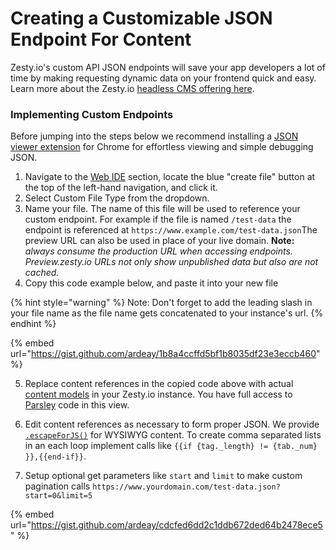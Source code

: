 # Creating a Customizable JSON Endpoint For Content

Zesty.io's custom API JSON endpoints will save your app developers a lot of time by making requesting dynamic data on your frontend quick and easy. Learn more about the Zesty.io [headless CMS offering here](https://www.zesty.io/en-us/cms/headless-cms-websites-with-decoupled-architecture/).

### Implementing Custom Endpoints

Before jumping into the steps below we recommend installing a [JSON viewer extension](https://chrome.google.com/webstore/detail/jsonview/chklaanhfefbnpoihckbnefhakgolnmc) for Chrome for effortless viewing and simple debugging JSON.

1. Navigate to the [Web IDE](https://zesty.org/services/manager-ui/editor) section, locate the blue "create file" button at the top of the left-hand navigation, and click it. 
2. Select Custom File Type from the dropdown.
3. Name your file. The name of this file will be used to reference your custom endpoint. For example if the file is named `/test-data` the endpoint is referenced at `https://www.example.com/test-data.json`The preview URL can also be used in place of your live domain. **Note:** _always consume the production URL when accessing endpoints. Preview.zesty.io URLs not only show unpublished data but also are not cached._
4. Copy this code example below, and paste it into your new file 

{% hint style="warning" %}
Note: Don't forget to add the leading slash in your file name as the file name gets concatenated to your instance's url.
{% endhint %}

{% embed url="https://gist.github.com/ardeay/1b8a4ccffd5bf1b8035df23e3eccb460" %}

5. Replace content references in the copied code above with actual [content models](https://zesty.org/services/manager-ui/schema/content-models) in your Zesty.io instance. You have full access to [Parsley](https://zesty.org/services/web-engine/introduction-to-parsley) code in this view. 

6. Edit content references as necessary to form proper JSON. We provide [`.escapeForJS()`](https://zesty.org/services/web-engine/introduction-to-parsley/parsley-index#escapeforjs) for WYSIWYG content. To create comma separated lists in an each loop implement calls like `{{if {tag._length} != {tab._num} }},{{end-if}}`.

7. Setup optional get parameters like `start` and `limit` to make custom pagination calls `https://www.yourdomain.com/test-data.json?start=0&limit=5`

{% embed url="https://gist.github.com/ardeay/cdcfed6dd2c1ddb672ded64b2478ece5" %}


